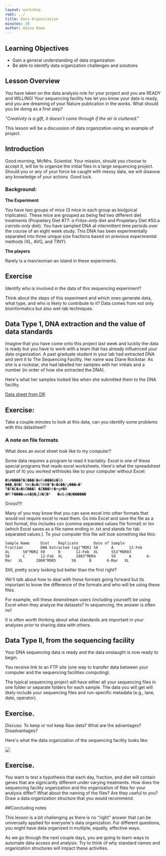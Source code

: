 ```yaml
---
layout: workshop
root: ../
title: Data Organization
minutes: 20
author: Adina Howe
---
```


## Learning Objectives

* Gain a general understanding of data organization
* Be able to identify data organization challenges and solutions

## Lesson Overview

You have taken on the data analysis role for your project and you are READY and WILLING!  Your sequencing facility has let you know your data is ready, and you are dreaming of your Nature publication in the works.  What should you be doing as a first step?

*"Creativity is a gift, it doesn’t come through if the air is cluttered."*

This lesson will be a discussion of data organization using an example of project.

## Introduction

Good morning, Mr/Mrs. Scientist.  Your mission, should you choose to accept it, will be to organize the initial files in a large sequencing project.  Should you or any of your force be caught with messy data, we will disavow any knowledge of your actions.  Good luck.

### Background:

**The Experiment**  

You have two groups of mice (3 mice in each group as biolgoical triplicates).  These mice are grouped as being fed two different diet treatments (Propietary Diet #77: *a Fritos-only* diet and Propietary Diet #50:a *carrots-only* diet).  You have sampled DNA at intermittent time periods over the course of an eight week study.  This DNA has been experimentally separated into three unique size fractions based on previous experimental methods (XL, AVG, and TINY).

**The players**  

Rarely is a man/woman an island in these experiments.

## Exercise

Identify who is involved in the data of this sequencing experiment?  

Think about the steps of this experiment and which ones generate data, what type, and who is likely to contribute to it?  Data comes from not only bioinformatics but also wet-lab techniques.

## Data Type 1, DNA extraction and the value of data standards

Imagine that you have come onto this project last week and luckily the data is ready but you have to work with a team that has already influenced your data organization.  A past graduate student in your lab had extracted DNA and sent it to The Sequencing Facility.  Her name was Diane Rockstar.  As she is a rockstar, she had labelled her samples with her initials and a number (in order of how she extracted the DNA).

Here's what her samples looked like when she submitted them to the DNA facility.

[Data sheet from DR](https://github.com/datacarpentry/2015-08-24-ISU/blob/master/img/00-lesson-spreadsheet.xlsx?raw=true)

## Exercise:

Take a couple minutes to look at this data, can you identify some problems with this datasheet?

### A note on file formats

What does an excel sheet look like to my computer?

Some data requires a program to read it tractably.  Excel is one of these special programs that reads excel worksheets.  Here's what the spreadsheet (part of it) you worked withlooks like to your computer without Excel:
      
    �%#����T�)���)�eFa���Bɶ�l6
    ���,�0�l %kc�w�cՂX8�"�>�ē��/y���=�"
    T�T�Ċ�s�kƓ���l �Z���ht�+g#ؘ�N
    �M'P����ㆶw$�β�ݹΪd�{�*	�wQޛ@�@������


Gross!!!! 

Many of you may know that you can save excel into other formats that would not require excel to read them.   Go into Excel and save the file as a text format, this includes csv (comma separated values file format) or tsv (which Excel saves as a file name ending in .txt and stands for tab separated values.).  To your computer this file will look something like this:

    Sample Name     Diet    Replicate       Date of Sample      
    Fraction        DNA Extracted (ug)^MDR1 50      A       12-Feb  
    XL      50^MDR2 50      B       12-Feb  XL      553^MDR03       
    50      C       12-Feb  XL      1003^MDR4       50      A       6-
    Mar   XL      2000^MDR5       50      B       6-Mar   XL      

Still, pretty scary looking but better than the first right?  

We'll talk about how to deal with these formats going forward but its important to know the difference of the formats and who will be using these files.  

For example, will these downstream users (including yourself) be using Excel when they analyze the datasets?   In sequencing, the answer is often *no!*  

It is often worth thinking about what standards are important in your analyses prior to sharing data with others.

## Data Type II, from the sequencing facility

Your DNA sequencing data is ready and the data onslaught is now ready to begin.  

You receive link to an FTP site (one way to transfer data between your computer and the sequencing facilities computing).  

The typical sequencing project will have either all your sequencing files in one folder or separate folders for each sample.  The data you will get will likely include your sequencing files and run-specific metadata (e.g., lane, date, operator).

## Exercise.  

Discuss:  To keep or not keep Raw data?  What are the advantages?  Disadvantages?

Here's what the data organization of the sequencing facility looks like:

![](https://raw.githubusercontent.com/datacarpentry/2015-08-24-ISU/master/img/00-seq-facility-data-structure.jpg)


## Exercise.  

You want to test a hypothesis that each day, fraction, and diet will contain genes that are signicantly different under varying treatments.  How does the sequencing facility organization and the organization of files for your analysis differ?  What about the naming of the files?  Are they useful to you?  Draw a data organization structure that you would recommend.

##Concluding notes

This lesson is a bit challenging as there is no "right" answer that can be universally applied for everyone's data organization.  For different questions, you might have data organized in multiple, equally, effective ways.  

As we go through the next couple days, you are going to learn ways to automate data access and analysis.  Try to think of why standard names and organization structures will impact these activities.

